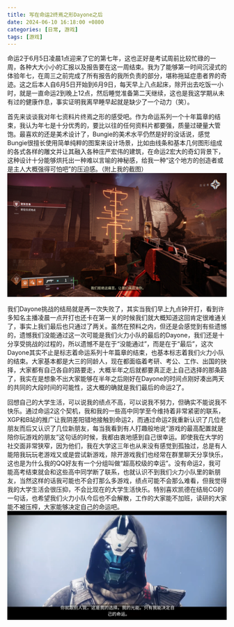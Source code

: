 ```yaml
---
title: 写在命运2终焉之形Dayone之后
date: 2024-06-10 16:18:00 +0800
categories: [日常, 游戏]
tags: [游戏]
---
```


命运2于6月5日凌晨1点迎来了它的第七年，这也正好是考试周前比较忙碌的一周，各种大大小小的汇报以及报告要在这一周结束。我为了能够第一时间沉浸式的体验年七，在周三之前完成了所有报告的我所负责的部分，堪称拖延症患者界的奇迹。这之后本人自6月5日开始到6月9日，每天早上八点起床，除开出去吃饭一小时，就是一直命运2到晚上12点，然后睡觉准备第二天继续，这也是我这学期从未有过的健康作息，事实证明我离早睡早起就是缺少了一个动力（笑）。

首先来谈谈我对年七资料片终焉之形的感受吧。作为命运系列一个十年篇章的结束，我认为年七是十分优秀的，要比以往的任何资料片都要强，质量过硬量大管饱。最喜欢的还是美术设计了，Bungie的美术水平仍然是好的没话说，感觉Bungie很擅长使用简单纯粹的图案来设计场景，比如由线条和基本几何图形组成的各式各样的雕文并让其融入各种庄严宏伟的建筑，在命运2宏大的奇幻背景下，这种设计十分能够烘托出一种难以言喻的神秘感，给我一种“这个地方的创造者或是主人大概强得可怕吧”的压迫感。（附上我的截图）
![RUNOOB 图标](/img/命运2(1).jpg)

我们Dayone挑战的结局就是再一次失败了，其实当我们早上九点钟开打，看到许多知名主播凌晨一点开打也还卡在第一关的时候我们就大概知道这回肯定很难通关了，事实上我们最后也只通过了两关。虽然在预料之内，但还是会感觉到有些遗憾的，遗憾我们没能通过这一次可能是我们火力小队的最后的Dayone，我们还是十分享受挑战的过程的，所以遗憾不是在于“没能通过”，而是在于“最后”，这次Dayone其实不止是标志着命运系列十年篇章的结束，也基本标志着我们火力小队的结束。大家基本都是大三的同龄人，现在都面临着考研、考公、工作、出国的抉择，大家都有自己各自的路要走，大概半年之后就都要真正走上自己选择的那条路了，我实在是想象不出大家能够在半年之后刚好在Dayone的时间点刚好凑出两天的共同的大段时间的可能性，这大概的确就是我们最后的命运2了。  

回想自己的大学生活，可以说我的绩点不高，可以说我不努力，但确实不能说我不快乐。通过命运2这个契机，我和我的一些高中同学至今维持着非常紧密的联系，XGP和B站的推广让我阴差阳错地接触到命运2，而通过命运2我重新认识了几位老朋友而后又认识了几位新朋友，每当我看到有人打趣般地说“游戏的最高配置就是陪你玩游戏的朋友”这句话的时候，我都由衷地感到自己很幸运。即使我在大学的社交面非常狭窄，因为他们，我在大学这三年也从来没有感觉到孤独过，总是有人能陪我玩玩老游戏又或是尝试新游戏，除开游戏我们也经常在群里聊天分享快乐，这也是为什么我的QQ好友有一个分组叫做“超高校级的幸运”。没有命运2，我可能高考结束就会和这些高中同学断了联系，也就认识不到我们火力小队里的新朋友，当然这样的话我可能也不会打那么多游戏，绩点可能不会那么难看，但我觉得我的大学生活会很压抑，不会比现在的大学生活快乐。特别喜欢凯德在结局CG的一句话，也希望我们火力小队今后也不会解散，工作的大家能不加班，读研的大家能不被压榨，大家能够决定自己的命运吧。
![RUNOOB 图标](/img/命运2(2).png)